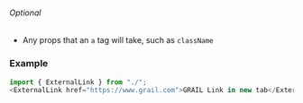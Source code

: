 ###### Optional

- Any props that an `a` tag will take, such as `className`

### Example

```js
import { ExternalLink } from "./";
<ExternalLink href="https://www.grail.com">GRAIL Link in new tab</ExternalLink>;
```
